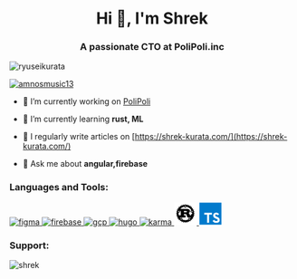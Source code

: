 <h1 align="center">Hi 👋, I'm Shrek</h1>
<h3 align="center">A passionate CTO at PoliPoli.inc</h3>

<p align="left"> <img src="https://komarev.com/ghpvc/?username=ryuseikurata&label=Profile%20views&color=0e75b6&style=flat" alt="ryuseikurata" /> </p>

<p align="left"> <a href="https://twitter.com/amnosmusic13" target="blank"><img src="https://img.shields.io/twitter/follow/amnosmusic13?logo=twitter&style=for-the-badge" alt="amnosmusic13" /></a> </p>

- 🔭 I’m currently working on [PoliPoli](https://polipoli-web.com/)

- 🌱 I’m currently learning **rust, ML**

- 📝 I regularly write articles on [https://shrek-kurata.com/](https://shrek-kurata.com/)

- 💬 Ask me about **angular,firebase**


<h3 align="left">Languages and Tools:</h3>
<p align="left"> <a href="https://www.figma.com/" target="_blank"> <img src="https://www.vectorlogo.zone/logos/figma/figma-icon.svg" alt="figma" width="40" height="40"/> </a> <a href="https://firebase.google.com/" target="_blank"> <img src="https://www.vectorlogo.zone/logos/firebase/firebase-icon.svg" alt="firebase" width="40" height="40"/> </a> <a href="https://cloud.google.com" target="_blank"> <img src="https://www.vectorlogo.zone/logos/google_cloud/google_cloud-icon.svg" alt="gcp" width="40" height="40"/> </a> <a href="https://gohugo.io/" target="_blank"> <img src="https://api.iconify.design/logos-hugo.svg" alt="hugo" width="40" height="40"/> </a> <a href="https://karma-runner.github.io/latest/index.html" target="_blank"> <img src="https://raw.githubusercontent.com/detain/svg-logos/780f25886640cef088af994181646db2f6b1a3f8/svg/karma.svg" alt="karma" width="40" height="40"/> </a> <a href="https://www.rust-lang.org" target="_blank"> <img src="https://raw.githubusercontent.com/devicons/devicon/master/icons/rust/rust-plain.svg" alt="rust" width="40" height="40"/> </a> <a href="https://www.typescriptlang.org/" target="_blank"> <img src="https://raw.githubusercontent.com/devicons/devicon/master/icons/typescript/typescript-original.svg" alt="typescript" width="40" height="40"/> </a> </p>

<h3 align="left">Support:</h3>
<p><a href="https://www.buymeacoffee.com/shrek"> <img align="left" src="https://cdn.buymeacoffee.com/buttons/v2/default-yellow.png" height="50" width="210" alt="shrek" /></a></p><br><br>
